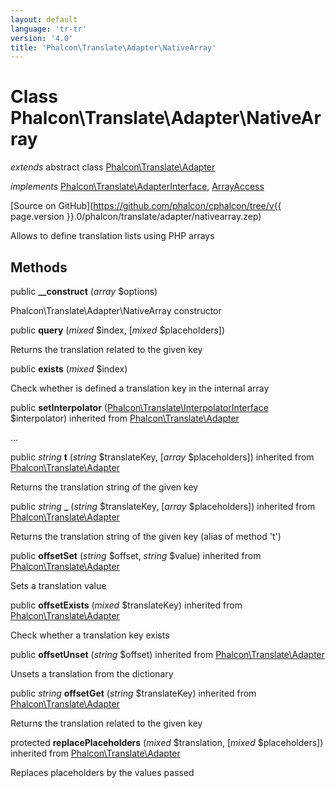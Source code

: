 ```yaml
---
layout: default
language: 'tr-tr'
version: '4.0'
title: 'Phalcon\Translate\Adapter\NativeArray'
---
```


# Class **Phalcon\Translate\Adapter\NativeArray**

*extends* abstract class [Phalcon\Translate\Adapter](Phalcon_Translate_Adapter)

*implements* [Phalcon\Translate\AdapterInterface](Phalcon_Translate_AdapterInterface), [ArrayAccess](https://php.net/manual/en/class.arrayaccess.php)

[Source on GitHub](https://github.com/phalcon/cphalcon/tree/v{{ page.version }}.0/phalcon/translate/adapter/nativearray.zep)

Allows to define translation lists using PHP arrays

## Methods

public **__construct** (*array* $options)

Phalcon\Translate\Adapter\NativeArray constructor

public **query** (*mixed* $index, [*mixed* $placeholders])

Returns the translation related to the given key

public **exists** (*mixed* $index)

Check whether is defined a translation key in the internal array

public **setInterpolator** ([Phalcon\Translate\InterpolatorInterface](Phalcon_Translate_InterpolatorInterface) $interpolator) inherited from [Phalcon\Translate\Adapter](Phalcon_Translate_Adapter)

...

public *string* **t** (*string* $translateKey, [*array* $placeholders]) inherited from [Phalcon\Translate\Adapter](Phalcon_Translate_Adapter)

Returns the translation string of the given key

public *string* **_** (*string* $translateKey, [*array* $placeholders]) inherited from [Phalcon\Translate\Adapter](Phalcon_Translate_Adapter)

Returns the translation string of the given key (alias of method 't')

public **offsetSet** (*string* $offset, *string* $value) inherited from [Phalcon\Translate\Adapter](Phalcon_Translate_Adapter)

Sets a translation value

public **offsetExists** (*mixed* $translateKey) inherited from [Phalcon\Translate\Adapter](Phalcon_Translate_Adapter)

Check whether a translation key exists

public **offsetUnset** (*string* $offset) inherited from [Phalcon\Translate\Adapter](Phalcon_Translate_Adapter)

Unsets a translation from the dictionary

public *string* **offsetGet** (*string* $translateKey) inherited from [Phalcon\Translate\Adapter](Phalcon_Translate_Adapter)

Returns the translation related to the given key

protected **replacePlaceholders** (*mixed* $translation, [*mixed* $placeholders]) inherited from [Phalcon\Translate\Adapter](Phalcon_Translate_Adapter)

Replaces placeholders by the values passed